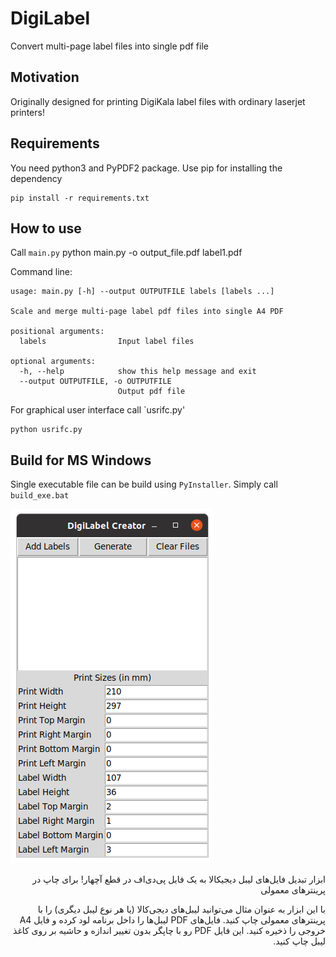 # DigiLabel
Convert multi-page label files into single pdf file

## Motivation
Originally designed for printing DigiKala label files with ordinary laserjet printers!

## Requirements
You need python3 and PyPDF2 package. Use pip for installing the dependency

    pip install -r requirements.txt
    
## How to use
Call `main.py` 
  python main.py -o output_file.pdf label1.pdf 
  
Command line:

    usage: main.py [-h] --output OUTPUTFILE labels [labels ...]

    Scale and merge multi-page label pdf files into single A4 PDF

    positional arguments:
      labels                Input label files

    optional arguments:
      -h, --help            show this help message and exit
      --output OUTPUTFILE, -o OUTPUTFILE
                            Output pdf file

For graphical user interface call `usrifc.py'
   
    python usrifc.py 


## Build for MS Windows
Single executable file can be build using `PyInstaller`.
Simply call `build_exe.bat`

![GUI](screenshot.png "Tk based user interface")

                            
<div dir=rtl align="right">     
    
ابزار تبدیل فایل‌های لیبل دیجیکالا به یک فایل پی‌دی‌اف در قطع آ‌چهار! برای چاپ در پرینتر‌های معمولی

با این ابزار به عنوان مثال می‌توانید لیبل‌های دیجی‌کالا (یا هر نوع لیبل دیگری) را با پرینتر‌های معمولی چاپ کنید. 
فایل‌های PDF لیبل‌ها را داخل برنامه لود کرده و فایل A4 خروجی را ذخیره کنید. این فایل PDF رو با چاپگر بدون 
تغییر اندازه و حاشیه بر روی کاغذ لیبل چاپ کنید.
</div>
